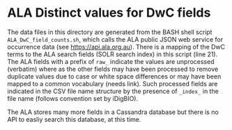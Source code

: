 # ALA Distinct values for DwC fields

The data files in this directory are generated from the BASH shell script `ALA_DwC_field_counts.sh`, which calls the ALA public JSON web service for occurrence data (see https://api.ala.org.au). There is a mapping of the DwC terms to the ALA search fields (SOLR search index) in this script (line 21). The ALA fields with a prefix of `raw_` indicate the values are unprocessed (verbatim) where as the other fields may have been processed to remove duplicate values due to case or white space differences or may have been mapped to a common vocabulary (needs link). Such processed fields are indicated in the CSV file name structure by the presence of `_index_` in the file name (follows convention set by iDigBIO).

The ALA stores many more fields in a Cassandra database but there is no API to easliy search this database, at this time. 